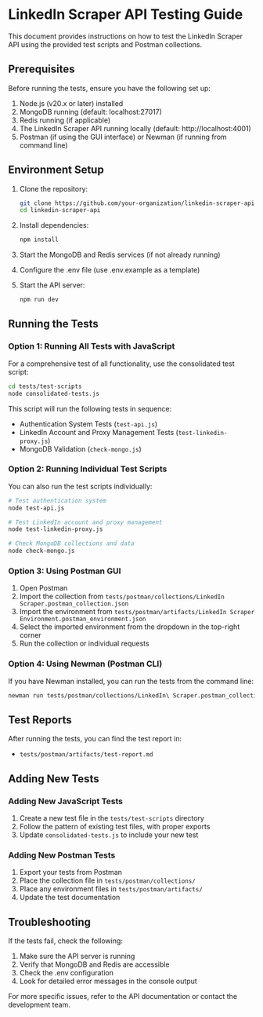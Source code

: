 # LinkedIn Scraper API Testing Guide

This document provides instructions on how to test the LinkedIn Scraper API using the provided test scripts and Postman collections.

## Prerequisites

Before running the tests, ensure you have the following set up:

1. Node.js (v20.x or later) installed
2. MongoDB running (default: localhost:27017)
3. Redis running (if applicable)
4. The LinkedIn Scraper API running locally (default: http://localhost:4001)
5. Postman (if using the GUI interface) or Newman (if running from command line)

## Environment Setup

1. Clone the repository:

    ```bash
    git clone https://github.com/your-organization/linkedin-scraper-api.git
    cd linkedin-scraper-api
    ```

2. Install dependencies:

    ```bash
    npm install
    ```

3. Start the MongoDB and Redis services (if not already running)

4. Configure the .env file (use .env.example as a template)

5. Start the API server:
    ```bash
    npm run dev
    ```

## Running the Tests

### Option 1: Running All Tests with JavaScript

For a comprehensive test of all functionality, use the consolidated test script:

```bash
cd tests/test-scripts
node consolidated-tests.js
```

This script will run the following tests in sequence:

- Authentication System Tests (`test-api.js`)
- LinkedIn Account and Proxy Management Tests (`test-linkedin-proxy.js`)
- MongoDB Validation (`check-mongo.js`)

### Option 2: Running Individual Test Scripts

You can also run the test scripts individually:

```bash
# Test authentication system
node test-api.js

# Test LinkedIn account and proxy management
node test-linkedin-proxy.js

# Check MongoDB collections and data
node check-mongo.js
```

### Option 3: Using Postman GUI

1. Open Postman
2. Import the collection from `tests/postman/collections/LinkedIn Scraper.postman_collection.json`
3. Import the environment from `tests/postman/artifacts/LinkedIn Scraper Environment.postman_environment.json`
4. Select the imported environment from the dropdown in the top-right corner
5. Run the collection or individual requests

### Option 4: Using Newman (Postman CLI)

If you have Newman installed, you can run the tests from the command line:

```bash
newman run tests/postman/collections/LinkedIn\ Scraper.postman_collection.json -e tests/postman/artifacts/LinkedIn\ Scraper\ Environment.postman_environment.json
```

## Test Reports

After running the tests, you can find the test report in:

- `tests/postman/artifacts/test-report.md`

## Adding New Tests

### Adding New JavaScript Tests

1. Create a new test file in the `tests/test-scripts` directory
2. Follow the pattern of existing test files, with proper exports
3. Update `consolidated-tests.js` to include your new test

### Adding New Postman Tests

1. Export your tests from Postman
2. Place the collection file in `tests/postman/collections/`
3. Place any environment files in `tests/postman/artifacts/`
4. Update the test documentation

## Troubleshooting

If the tests fail, check the following:

1. Make sure the API server is running
2. Verify that MongoDB and Redis are accessible
3. Check the .env configuration
4. Look for detailed error messages in the console output

For more specific issues, refer to the API documentation or contact the development team.
